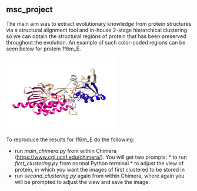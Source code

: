 
## msc_project

The main aim was to extract evolutionary knowledge from protein structures via a structural alignment tool and in-house 2-stage hierarchical clustering so we can obtain the structural regions of protein that has been preserved throughout the evolution. An example of such color-coded regions can be seen below for protein 1f6m_E. 

<img src="https://github.com/Majocka/msc_project/blob/master/results_to_view/image_final_clusters.png" width="300" height="200" />

To reproduce the results for 1f6m_E do the following:
* run *main_chimera.py* from within Chimera (https://www.cgl.ucsf.edu/chimera/). You will get two prompts:
      * to run *first_clustering.py* from normal Python terminal
      * to adjust the view of protein, in which you want the images of first clustered to be stored in
* run *second_clustering.py* again from within Chimera, where again you will be prompted to adjust the view and save the image.
